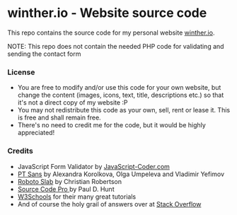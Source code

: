 # winther.io - Website source code
This repo contains the source code for my personal website [winther.io](https://winther.io).

NOTE: This repo does not contain the needed PHP code for validating and sending the contact form

### License
- You are free to modify and/or use this code for your own website, but change the content (images, icons, text, title, descriptions  etc.) so that it's not a direct copy of my website :P
- You may not redistribute this code as your own, sell, rent or lease it. This is free and shall remain free.
- There's no need to credit me for the code, but it would be highly appreciated!


### Credits
- JavaScript Form Validator by [JavaScript-Coder.com](https://www.javascript-coder.com/form-validation/)
- [PT Sans](https://fonts.google.com/specimen/PT+Sans) by Alexandra Korolkova, Olga Umpeleva and Vladimir Yefimov
- [Roboto Slab](https://fonts.google.com/specimen/Roboto+Slab) by Christian Robertson
- [Source Code Pro ](https://fonts.google.com/specimen/Source+Code+Pro#about) by Paul D. Hunt
- [W3Schools](https://www.w3schools.com/) for their many great tutorials 
- And of course the holy grail of answers over at [Stack Overflow](https://stackoverflow.com/)
